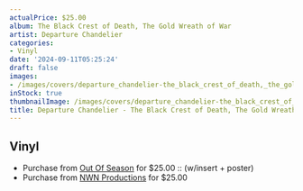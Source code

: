 ```yaml
---
actualPrice: $25.00
album: The Black Crest of Death, The Gold Wreath of War
artist: Departure Chandelier
categories:
- Vinyl
date: '2024-09-11T05:25:24'
draft: false
images:
- /images/covers/departure_chandelier-the_black_crest_of_death,_the_gold_wreath_of_war.jpg
inStock: true
thumbnailImage: /images/covers/departure_chandelier-the_black_crest_of_death,_the_gold_wreath_of_war-thumb.jpg
title: Departure Chandelier - The Black Crest of Death, The Gold Wreath of War
---
```


## Vinyl
* Purchase from [Out Of Season](https://www.outofseasonlabel.com/products/departure-chandelier-the-black-crest-of-death-the-gold-wreath-of-war-vinyl-lp-w-insert-poster) for $25.00 :: (w/insert + poster)
* Purchase from [NWN Productions](http://shop.nwnprod.com/index.php?route=product/product&path=75&product_id=55326&sort=pd.name&order=ASC) for $25.00
